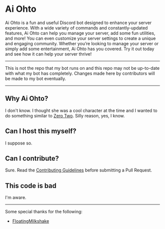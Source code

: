 # Ai Ohto

Ai Ohto is a fun and useful Discord bot designed to enhance your server experience. With a wide variety of commands and constantly-updated features, Ai Ohto can help you manage your server, add some fun utilities, and more! You can even customize your server settings to create a unique and engaging community. Whether you’re looking to manage your server or simply add some entertainment, Ai Ohto has you covered. Try it out today and see how it can help your server thrive!

---

This is not the repo that my bot runs on and this repo may not be up-to-date with what my bot has completely. Changes made here by contributors will be made to my bot eventually.

---

## Why Ai Ohto?

I don't know. I thought she was a cool character at the time and I wanted to do something similar to [Zero Two](https://zerotwo.bot/). Silly reason, yes, I know.

## Can I host this myself?

I suppose so.

## Can I contribute?

Sure. Read the [Contributing Guidelines](CONTRIBUTING.md) before submitting a Pull Request.

## This code is bad

I'm aware.

---

Some special thanks for the following:

- [FloatingMilkshake](https://github.com/FloatingMilkshake)
